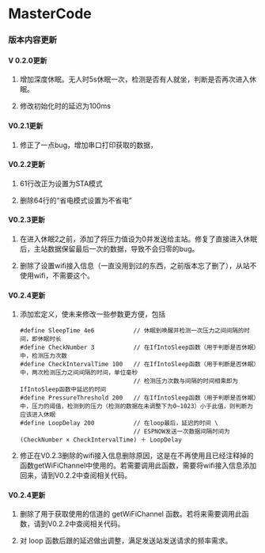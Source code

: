 # MasterCode

### 版本内容更新 

#### V 0.2.0更新

1. 增加深度休眠。无人时5s休眠一次，检测是否有人就坐，判断是否再次进入休眠。

2. 修改初始化时的延迟为100ms

#### V0.2.1更新

1. 修正了一点bug，增加串口打印获取的数据，

#### V0.2.2更新

1. 61行改正为设置为STA模式

2. 删除64行的“省电模式设置为不省电”

#### V0.2.3更新

1. 在进入休眠2之前，添加了将压力值设为0并发送给主站。修复了直接进入休眠后，主站数据保留最后一次的数据，导致不会归零的bug。

2. 删除了设置wifi接入信息（一直没用到过的东西，之前版本忘了删了），从站不使用wifi，不需要这个。

#### V0.2.4更新

1. 添加宏定义，使未来修改一些参数更方便，包括

    ```
    #define SleepTime 4e6           // 休眠到唤醒并检测一次压力之间间隔的时间，即休眠时长
    #define CheckNumber 3           // 在IfIntoSleep函数（用于判断是否休眠）中，检测压力次数
    #define CheckIntervalTime 100   // 在IfIntoSleep函数（用于判断是否休眠）中，两次检测压力之间间隔的时间，单位毫秒
                                    // 检测压力次数与间隔的时间相乘即为IfIntoSleep函数中延迟的时间
    #define PressureThreshold 200   // 在IfIntoSleep函数（用于判断是否休眠）中，压力的阈值，检测到的压力（检测的数据在未调整下为0~1023）小于此值，则判断为应该进入休眠
    #define LoopDelay 200           // 在loop最后，延迟的时间 \
                                    // ESPNOW发送一次数据间隔时间为 (CheckNumber × CheckIntervalTime) ＋ LoopDelay
    ```

2. 修正在V0.2.3删除的wifi接入信息删除原因，这是在不再使用且已经注释掉的函数getWiFiChannel中使用的。若需要调用此函数，需要将wifi接入信息添加回来，请到V0.2.2中查阅相关代码。

#### V0.2.4更新

1. 删除了用于获取使用的信道的 getWiFiChannel 函数。若将来需要调用此函数，请到V0.2.2中查阅相关代码。

2. 对 loop 函数后跟的延迟做出调整，满足发送站发送请求的频率需求。 